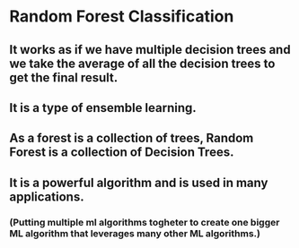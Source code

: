 # Random Forest Classification
## It works as if we have multiple decision trees and we take the average of all the decision trees to get the final result.
## It is a type of ensemble learning.
## As a forest is a collection of trees, Random Forest is a collection of Decision Trees.
## It is a powerful algorithm and is used in many applications.

### (Putting multiple ml algorithms togheter to create one bigger ML algorithm that leverages many other ML algorithms.)
